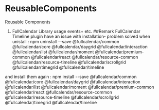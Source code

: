 # ReusableComponents
Reusable Components
1) FullCalendar Library usage events+ etc.
##Remark
FullCalendar Timeline plugin have an issue with installation- problem solved when unistall :
npm uninstall --save @fullcalendar/common @fullcalendar/core  @fullcalendar/daygrid @fullcalendar/interaction @fullcalendar/list @fullcalendar/moment @fullcalendar/premium-common @fullcalendar/react @fullcalendar/resource-common @fullcalendar/resource-timeline @fullcalendar/scrollgrid @fullcalendar/timegrid @fullcalendar/timeline

and install them again : 
npm install --save @fullcalendar/common @fullcalendar/core  @fullcalendar/daygrid @fullcalendar/interaction @fullcalendar/list @fullcalendar/moment @fullcalendar/premium-common @fullcalendar/react @fullcalendar/resource-common @fullcalendar/resource-timeline @fullcalendar/scrollgrid @fullcalendar/timegrid @fullcalendar/timeline


